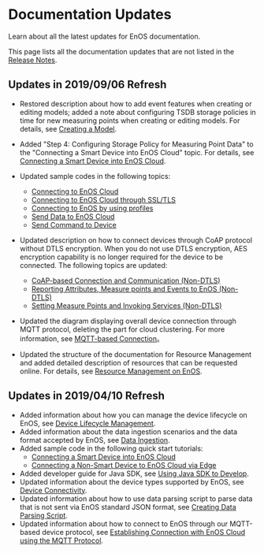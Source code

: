 # Documentation Updates

Learn about all the latest updates for EnOS documentation.

This page lists all the documentation updates that are not listed in the [Release Notes](releasenotes/index).

## Updates in 2019/09/06 Refresh

- Restored description about how to add event features when creating or editing models; added a note about configuring TSDB storage policies in time for new measuring points when creating or editing models. For details, see [Creating a Model](/docs/device-connection/en/2.0.8/howto/model/creating_model).

- Added "Step 4: Configuring Storage Policy for Measuring Point Data" to the "Connecting a Smart Device into EnOS Cloud" topic. For details, see [Connecting a Smart Device into EnOS Cloud](/docs/device-connection/en/2.0.8/quickstart/gettingstarted_device_connection.html#step-4-configuring-storage-policy-for-measuring-point-data).

- Updated sample codes in the following topics:

  - [Connecting to EnOS Cloud](/docs/device-connection/en/2.0.8/howto/device/develop/java/connect)
  - [Connecting to EnOS Cloud through SSL/TLS](/docs/device-connection/en/2.0.8/howto/device/develop/java/connect_ssl)
  - [Connecting to EnOS by using profiles](/docs/device-connection/en/2.0.8/howto/device/develop/java/connect_viaprofile)
  - [Send Data to EnOS Cloud](/docs/device-connection/en/2.0.8/howto/device/develop/java/post_data_to_cloud)
  - [Send Command to Device](/docs/device-connection/en/2.0.8/howto/device/develop/java/send_command_to_device)

- Updated description on how to connect devices through CoAP protocol without DTLS encryption. When you do not use DTLS encryption, AES encryption capability is no longer required for the device to be connected. The following topics are updated: 

  - [CoAP-based Connection and Communication (Non-DTLS)](/docs/device-connection/en/2.0.8/reference/coap/coap_non_dtls/connection_non_dtls)
  - [Reporting Attributes, Measure points and Events to EnOS (Non-DTLS)](/docs/device-connection/en/2.0.8/reference/coap/coap_non_dtls/reporting_data_non_dtls)
  - [Setting Measure Points and Invoking Services (Non-DTLS)](/docs/device-connection/en/2.0.8/reference/coap/coap_non_dtls/invoking_service_setting_measure_point_non_dtls)

- Updated the diagram displaying overall device connection through MQTT protocol, deleting the part for cloud clustering. For more information, see [MQTT-based Connection](/docs/device-connection/en/2.0.8/learn/message_flow)。

- Updated the structure of the documentation for Resource Management and added detailed description of resources that can be requested online. For details, see [Resource Management on EnOS](/docs/enos/en/2.0.8/resourcemanagement/overview.html).

## Updates in 2019/04/10 Refresh

- Added information about how you can manage the device lifecycle on EnOS, see [Device Lifecycle Management](/docs/device-connection/en/2.0.8/learn/device_lifecycle_management).
- Added information about the data ingestion scenarios and the data format accepted by EnOS, see [Data Ingestion](/docs/device-connection/en/2.0.8/learn/ingestion/index).
- Added sample code in the following quick start tutorials:
  - [Connecting a Smart Device into EnOS Cloud](/docs/device-connection/en/2.0.8/quickstart/gettingstarted_device_connection)
  - [Connecting a Non-Smart Device to EnOS Cloud via Edge](/docs/device-connection/en/2.0.8/quickstart/gettingstarted_edge_connection)
- Added developer guide for Java SDK, see [Using Java SDK to Develop](/docs/device-connection/en/2.0.8/howto/device/develop/java/index).
- Updated information about the device types supported by EnOS, see [Device Connectivity](/docs/device-connection/en/2.0.8/learn/connection_scenarios).
- Updated information about how to use data parsing script to parse data that is not sent via EnOS standard JSON format, see [Creating Data Parsing Script](/docs/device-connection/en/2.0.8/howto/device/manage/creating_data_parsing_script).
- Updated information about how to connect to EnOS through our MQTT-based device protocol, see [Establishing Connection with EnOS Cloud using the MQTT Protocol](/docs/device-connection/en/2.0.8/reference/mqtt/nonsdk_login).
